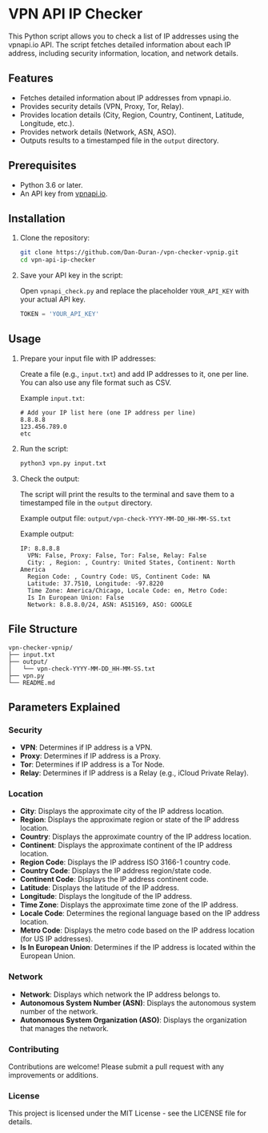 # VPN API IP Checker

This Python script allows you to check a list of IP addresses using the vpnapi.io API. The script fetches detailed information about each IP address, including security information, location, and network details.

## Features

- Fetches detailed information about IP addresses from vpnapi.io.
- Provides security details (VPN, Proxy, Tor, Relay).
- Provides location details (City, Region, Country, Continent, Latitude, Longitude, etc.).
- Provides network details (Network, ASN, ASO).
- Outputs results to a timestamped file in the `output` directory.

## Prerequisites

- Python 3.6 or later.
- An API key from [vpnapi.io](https://vpnapi.io/).

## Installation

1. Clone the repository:

    ```bash
    git clone https://github.com/Dan-Duran-/vpn-checker-vpnip.git
    cd vpn-api-ip-checker
    ```

2. Save your API key in the script:

    Open `vpnapi_check.py` and replace the placeholder `YOUR_API_KEY` with your actual API key.

    ```python
    TOKEN = 'YOUR_API_KEY'
    ```

## Usage

1. Prepare your input file with IP addresses:

    Create a file (e.g., `input.txt`) and add IP addresses to it, one per line. You can also use any file format such as CSV.

    Example `input.txt`:

    ```plaintext
    # Add your IP list here (one IP address per line)
    8.8.8.8
    123.456.789.0
    etc
    ```

2. Run the script:

    ```bash
    python3 vpn.py input.txt
    ```

3. Check the output:

    The script will print the results to the terminal and save them to a timestamped file in the `output` directory.

    Example output file: `output/vpn-check-YYYY-MM-DD_HH-MM-SS.txt`

    Example output:

    ```plaintext
    IP: 8.8.8.8
      VPN: False, Proxy: False, Tor: False, Relay: False
      City: , Region: , Country: United States, Continent: North America
      Region Code: , Country Code: US, Continent Code: NA
      Latitude: 37.7510, Longitude: -97.8220
      Time Zone: America/Chicago, Locale Code: en, Metro Code: 
      Is In European Union: False
      Network: 8.8.8.0/24, ASN: AS15169, ASO: GOOGLE
    ```

## File Structure

```plaintext
vpn-checker-vpnip/
├── input.txt
├── output/
│   └── vpn-check-YYYY-MM-DD_HH-MM-SS.txt
├── vpn.py
└── README.md
```
## Parameters Explained

### Security
- **VPN**: Determines if IP address is a VPN.
- **Proxy**: Determines if IP address is a Proxy.
- **Tor**: Determines if IP address is a Tor Node.
- **Relay**: Determines if IP address is a Relay (e.g., iCloud Private Relay).

### Location
- **City**: Displays the approximate city of the IP address location.
- **Region**: Displays the approximate region or state of the IP address location.
- **Country**: Displays the approximate country of the IP address location.
- **Continent**: Displays the approximate continent of the IP address location.
- **Region Code**: Displays the IP address ISO 3166-1 country code.
- **Country Code**: Displays the IP address region/state code.
- **Continent Code**: Displays the IP address continent code.
- **Latitude**: Displays the latitude of the IP address.
- **Longitude**: Displays the longitude of the IP address.
- **Time Zone**: Displays the approximate time zone of the IP address.
- **Locale Code**: Determines the regional language based on the IP address location.
- **Metro Code**: Displays the metro code based on the IP address location (for US IP addresses).
- **Is In European Union**: Determines if the IP address is located within the European Union.

### Network
- **Network**: Displays which network the IP address belongs to.
- **Autonomous System Number (ASN)**: Displays the autonomous system number of the network.
- **Autonomous System Organization (ASO)**: Displays the organization that manages the network.

### Contributing
Contributions are welcome! Please submit a pull request with any improvements or additions.

### License
This project is licensed under the MIT License - see the LICENSE file for details.


